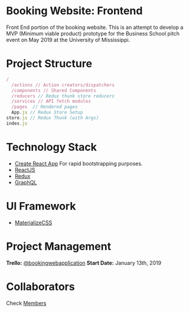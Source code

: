 # Booking Website: Frontend

Front End portion of the booking website. This is an attempt to develop a MVP (Minimum viable product) prototype for the Business School pitch event on May 2019 at the University of Mississippi.

# Project Structure

```js
/
  /actions // Action creators/dispatchers
  /components // Shared Components
  /reducers // Redux thunk store reducers
  /services // API fetch modules
  /pages  // Rendered pages
  App.js // Redux Store Setup
store.js // Redux Thunk (with Args)
index.js
```

# Technology Stack

- [Create React App](https://github.com/facebook/create-react-app) For rapid bootstrapping purposes.
- [ReactJS](https://reactjs.com)
- [Redux](https://reduxjs.org)
- [GraphQL](https://graphql.org/)

# UI Framework

- [MaterializeCSS](https://materializecss.com)

# Project Management

**Trello:** [@bookingwebapplication](https://trello.com/bookingwebapplication)
**Start Date:** January 13th, 2019

# Collaborators

Check [Members](./CONTRIBUTING.md)
